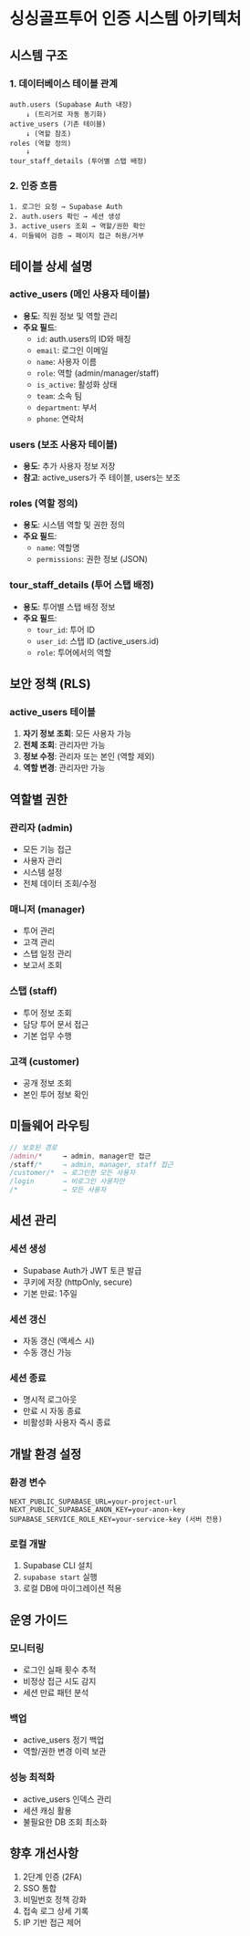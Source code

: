 # 싱싱골프투어 인증 시스템 아키텍처

## 시스템 구조

### 1. 데이터베이스 테이블 관계

```
auth.users (Supabase Auth 내장)
    ↓ (트리거로 자동 동기화)
active_users (기존 테이블)
    ↓ (역할 참조)
roles (역할 정의)
    ↓
tour_staff_details (투어별 스탭 배정)
```

### 2. 인증 흐름

```
1. 로그인 요청 → Supabase Auth
2. auth.users 확인 → 세션 생성
3. active_users 조회 → 역할/권한 확인
4. 미들웨어 검증 → 페이지 접근 허용/거부
```

## 테이블 상세 설명

### active_users (메인 사용자 테이블)
- **용도**: 직원 정보 및 역할 관리
- **주요 필드**:
  - `id`: auth.users의 ID와 매칭
  - `email`: 로그인 이메일
  - `name`: 사용자 이름
  - `role`: 역할 (admin/manager/staff)
  - `is_active`: 활성화 상태
  - `team`: 소속 팀
  - `department`: 부서
  - `phone`: 연락처

### users (보조 사용자 테이블)
- **용도**: 추가 사용자 정보 저장
- **참고**: active_users가 주 테이블, users는 보조

### roles (역할 정의)
- **용도**: 시스템 역할 및 권한 정의
- **주요 필드**:
  - `name`: 역할명
  - `permissions`: 권한 정보 (JSON)

### tour_staff_details (투어 스탭 배정)
- **용도**: 투어별 스탭 배정 정보
- **주요 필드**:
  - `tour_id`: 투어 ID
  - `user_id`: 스탭 ID (active_users.id)
  - `role`: 투어에서의 역할

## 보안 정책 (RLS)

### active_users 테이블
1. **자기 정보 조회**: 모든 사용자 가능
2. **전체 조회**: 관리자만 가능
3. **정보 수정**: 관리자 또는 본인 (역할 제외)
4. **역할 변경**: 관리자만 가능

## 역할별 권한

### 관리자 (admin)
- 모든 기능 접근
- 사용자 관리
- 시스템 설정
- 전체 데이터 조회/수정

### 매니저 (manager)
- 투어 관리
- 고객 관리
- 스탭 일정 관리
- 보고서 조회

### 스탭 (staff)
- 투어 정보 조회
- 담당 투어 문서 접근
- 기본 업무 수행

### 고객 (customer)
- 공개 정보 조회
- 본인 투어 정보 확인

## 미들웨어 라우팅

```typescript
// 보호된 경로
/admin/*     → admin, manager만 접근
/staff/*     → admin, manager, staff 접근
/customer/*  → 로그인한 모든 사용자
/login       → 비로그인 사용자만
/*           → 모든 사용자
```

## 세션 관리

### 세션 생성
- Supabase Auth가 JWT 토큰 발급
- 쿠키에 저장 (httpOnly, secure)
- 기본 만료: 1주일

### 세션 갱신
- 자동 갱신 (액세스 시)
- 수동 갱신 가능

### 세션 종료
- 명시적 로그아웃
- 만료 시 자동 종료
- 비활성화 사용자 즉시 종료

## 개발 환경 설정

### 환경 변수
```env
NEXT_PUBLIC_SUPABASE_URL=your-project-url
NEXT_PUBLIC_SUPABASE_ANON_KEY=your-anon-key
SUPABASE_SERVICE_ROLE_KEY=your-service-key (서버 전용)
```

### 로컬 개발
1. Supabase CLI 설치
2. `supabase start` 실행
3. 로컬 DB에 마이그레이션 적용

## 운영 가이드

### 모니터링
- 로그인 실패 횟수 추적
- 비정상 접근 시도 감지
- 세션 만료 패턴 분석

### 백업
- active_users 정기 백업
- 역할/권한 변경 이력 보관

### 성능 최적화
- active_users 인덱스 관리
- 세션 캐싱 활용
- 불필요한 DB 조회 최소화

## 향후 개선사항
1. 2단계 인증 (2FA)
2. SSO 통합
3. 비밀번호 정책 강화
4. 접속 로그 상세 기록
5. IP 기반 접근 제어
